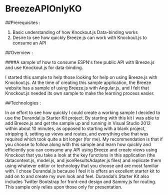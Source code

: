 BreezeAPIOnlyKO
===============

##Prerequisites : 
1.  Basic understanding of how Knockout.js Data-binding works
2.	Desire to see how quickly Breeze.js can work with Knockout.js to consume an API

##Overview :

####A sample of how to consume ESPN's free public API with Breeze.js and use Knockout.js for data-binding.

I started this sample to help those looking for help on using Breeze.js with Knockout.js.  At the time of creating this sample application, the Breeze website has a sample of using Breeze.js with Angular.js, and I felt that Knockout.js needed its own sample to make the learning process easier.

##Technologies :

In an effort to see how quickly I could create a working sample I decided to use the Durandal.js Starter Kit project.  By starting with this kit I was able to add Breeze.js and get the sample up and running in Visual Studio 2012 within about 10 minutes, as opposed to starting with a blank project, stripping it, setting up views and routes, and everything else that was required which took quite a bit longer (for me).
My recommendation is that if you choose to follow along with this sample and learn how quickly and efficiently you can consume any API using Breeze and create views using Knockout that you take a look at the key functions in this application (the datacontext.js, model.js, and jsonResultsAdapter.js files) and replicate them using whatever editor or technology that you choose and are most familiar with.  I chose Durandal.js because I feel it is offers an excellent starter kit to add on to and create my own look and feel.  Durandal’s Starter Kit also includes Twitter Bootstrap for front-end design and Sammy.js for routing.  This sample only relies upon those only for presentation.

